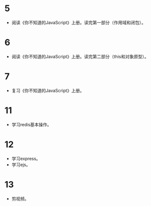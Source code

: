# 5

- 阅读《你不知道的JavaScript》上册。读完第一部分（作用域和闭包）。

# 6

- 阅读《你不知道的JavaScript》上册。读完第二部分（this和对象原型）。

# 7

- 复习《你不知道的JavaScript》上册。

# 11

- 学习redis基本操作。

# 12

- 学习express。
- 学习ejs。

# 13 

- 剪视频。
